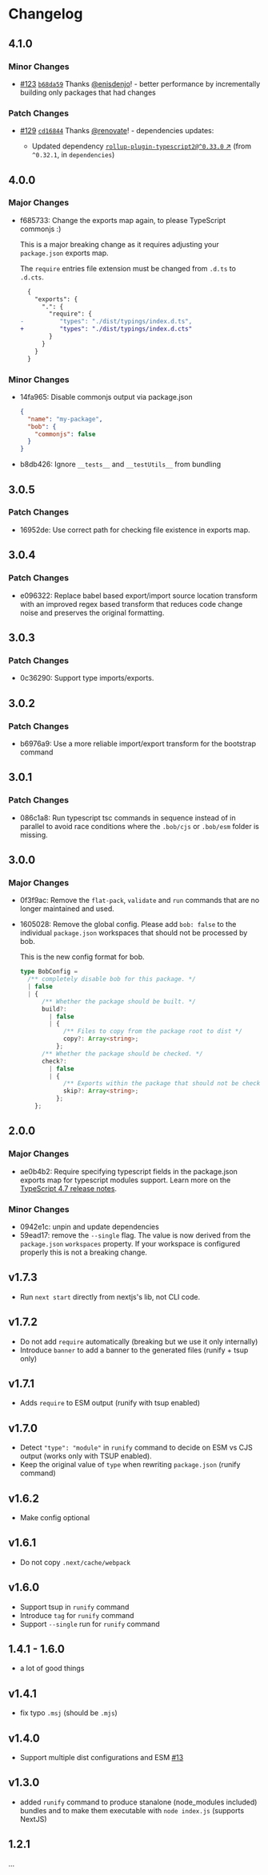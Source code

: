 # Changelog

## 4.1.0

### Minor Changes

- [#123](https://github.com/kamilkisiela/bob/pull/123) [`b68da59`](https://github.com/kamilkisiela/bob/commit/b68da59ef41d4d66b9c4ec5d7da1a3550b5b58b7) Thanks [@enisdenjo](https://github.com/enisdenjo)! - better performance by incrementally building only packages that had changes

### Patch Changes

- [#129](https://github.com/kamilkisiela/bob/pull/129) [`cd16844`](https://github.com/kamilkisiela/bob/commit/cd16844210db99a3e74fa95c3311fb644ad48594) Thanks [@renovate](https://github.com/apps/renovate)! - dependencies updates:

  - Updated dependency [`rollup-plugin-typescript2@^0.33.0` ↗︎](https://www.npmjs.com/package/rollup-plugin-typescript2/v/null) (from `^0.32.1`, in `dependencies`)

## 4.0.0

### Major Changes

- f685733: Change the exports map again, to please TypeScript commonjs :)

  This is a major breaking change as it requires adjusting your `package.json` exports map.

  The `require` entries file extension must be changed from `.d.ts` to `.d.cts`.

  ```diff
    {
      "exports": {
        ".": {
          "require": {
  -          "types": "./dist/typings/index.d.ts",
  +          "types": "./dist/typings/index.d.cts"
          }
        }
      }
    }
  ```

### Minor Changes

- 14fa965: Disable commonjs output via package.json

  ```json
  {
    "name": "my-package",
    "bob": {
      "commonjs": false
    }
  }
  ```

- b8db426: Ignore `__tests__` and `__testUtils__` from bundling

## 3.0.5

### Patch Changes

- 16952de: Use correct path for checking file existence in exports map.

## 3.0.4

### Patch Changes

- e096322: Replace babel based export/import source location transform with an improved regex based transform that reduces code change noise and preserves the original formatting.

## 3.0.3

### Patch Changes

- 0c36290: Support type imports/exports.

## 3.0.2

### Patch Changes

- b6976a9: Use a more reliable import/export transform for the bootstrap command

## 3.0.1

### Patch Changes

- 086c1a8: Run typescript tsc commands in sequence instead of in parallel to avoid race conditions where the `.bob/cjs` or `.bob/esm` folder is missing.

## 3.0.0

### Major Changes

- 0f3f9ac: Remove the `flat-pack`, `validate` and `run` commands that are no longer maintained and used.
- 1605028: Remove the global config. Please add `bob: false` to the individual `package.json` workspaces that should not be processed by bob.

  This is the new config format for bob.

  ```ts
  type BobConfig =
    /** completely disable bob for this package. */
    | false
    | {
        /** Whether the package should be built. */
        build?:
          | false
          | {
              /** Files to copy from the package root to dist */
              copy?: Array<string>;
            };
        /** Whether the package should be checked. */
        check?:
          | false
          | {
              /** Exports within the package that should not be checked. */
              skip?: Array<string>;
            };
      };
  ```

## 2.0.0

### Major Changes

- ae0b4b2: Require specifying typescript fields in the package.json exports map for typescript modules support.
  Learn more on the [TypeScript 4.7 release notes](https://devblogs.microsoft.com/typescript/announcing-typescript-4-7/#package-json-exports-imports-and-self-referencing).

### Minor Changes

- 0942e1c: unpin and update dependencies
- 59ead17: remove the `--single` flag. The value is now derived from the `package.json` `workspaces` property. If your workspace is configured properly this is not a breaking change.

## v1.7.3

- Run `next start` directly from nextjs's lib, not CLI code.

## v1.7.2

- Do not add `require` automatically (breaking but we use it only internally)
- Introduce `banner` to add a banner to the generated files (runify + tsup only)

## v1.7.1

- Adds `require` to ESM output (runify with tsup enabled)

## v1.7.0

- Detect `"type": "module"` in `runify` command to decide on ESM vs CJS output (works only with TSUP enabled).
- Keep the original value of `type` when rewriting `package.json` (runify command)

## v1.6.2

- Make config optional

## v1.6.1

- Do not copy `.next/cache/webpack`

## v1.6.0

- Support tsup in `runify` command
- Introduce `tag` for `runify` command
- Support `--single` run for `runify` command

## 1.4.1 - 1.6.0

- a lot of good things

## v1.4.1

- fix typo `.msj` (should be `.mjs`)

## v1.4.0

- Support multiple dist configurations and ESM [#13](https://github.com/kamilkisiela/bob/pull/13)

## v1.3.0

- added `runify` command to produce stanalone (node_modules included) bundles and to make them executable with `node index.js` (supports NextJS)

## 1.2.1

...

